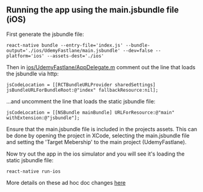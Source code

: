 ## Running the app using the main.jsbundle file (iOS)

First generate the jsbundle file:

```
react-native bundle --entry-file='index.js' --bundle-output='./ios/UdemyFastlane/main.jsbundle' --dev=false --platform='ios' --assets-dest='./ios'
```

Then in [ios/UdemyFastlane/AppDelegate.m](ios/UdemyFastlane/AppDelegate.m) comment out the line that loads the jsbundle via http:

```
jsCodeLocation = [[RCTBundleURLProvider sharedSettings] jsBundleURLForBundleRoot:@"index" fallbackResource:nil];
```

...and uncomment the line that loads the static jsbundle file:

```
jsCodeLocation = [[NSBundle mainBundle] URLForResource:@"main" withExtension:@"jsbundle"];
```

Ensure that the main.jsbundle file is included in the projects assets. This can be done by opening the project in XCode, selecting the main.jsbundle file and setting the 'Target Mebership' to the main project (UdemyFastlane).

Now try out the app in the ios simulator and you will see it's loading the static jsbundle file:

```
react-native run-ios
```

More details on these ad hoc doc changes [here](https://github.com/facebook/react-native/pull/16551/commits/21053cfe0110898f26908916fc33e223a6b30e3f)
